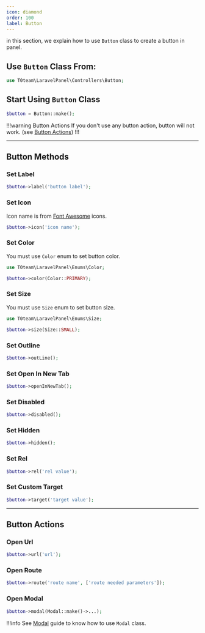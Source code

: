 ```yaml
---
icon: diamond
order: 100
label: Button
---
```


in this section, we explain how to use `Button` class to create a button in panel.

## Use `Button` Class From:

```php
use T0team\LaravelPanel\Controllers\Button;
```

## Start Using `Button` Class

```php
$button = Button::make();
```

!!!warning Button Actions
If you don't use any button action, button will not work. (see [Button Actions](/components/button#button-actions))
!!!

----
## Button Methods

### Set Label

```php
$button->label('button label');
```

### Set Icon

Icon name is from [Font Awesome](https://fontawesome.com/icons) icons.

```php
$button->icon('icon name');
```

### Set Color

You must use `Color` enum to set button color.

```php
use T0team\LaravelPanel\Enums\Color;

$button->color(Color::PRIMARY);
```

### Set Size

You must use `Size` enum to set button size.

```php
use T0team\LaravelPanel\Enums\Size;

$button->size(Size::SMALL);
```

### Set Outline

```php
$button->outLine();
```

### Set Open In New Tab
```php
$button->openInNewTab();
```

### Set Disabled

```php
$button->disabled();
```

### Set Hidden

```php
$button->hidden();
```

### Set Rel
    
```php  
$button->rel('rel value');
```

### Set Custom Target

```php
$button->target('target value');
```

----
## Button Actions

### Open Url

```php
$button->url('url');
```

### Open Route

```php 
$button->route('route name', ['route needed parameters']);
```

### Open Modal

```php
$button->modal(Modal::make()->...);
```

!!!info
See [Modal](/components/modal) guide to know how to use `Modal` class.
